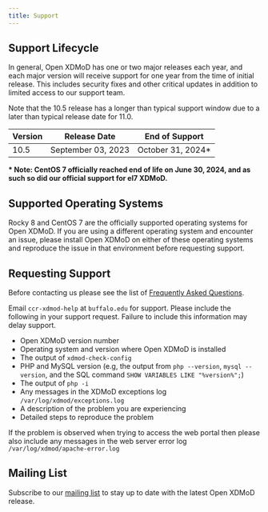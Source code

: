 ```yaml
---
title: Support
---
```


Support Lifecycle
-----------------

In general, Open XDMoD has one or two major releases each year, and each major version will receive support
 for one year from the time of initial release.  This includes security fixes and other critical updates in
addition to limited access to our support team.

Note that the 10.5 release has a longer than typical support window due to a later than typical release date
for 11.0.

| Version | Release Date       | End of Support    |
|---------|--------------------|-------------------|
| 10.5    | September 03, 2023 | October 31, 2024* |

**\* Note: CentOS 7 officially reached end of life on June 30, 2024, and as such so did our official support for el7 XDMoD.**

Supported Operating Systems
---------------------------

Rocky 8 and CentOS 7 are the officially supported operating systems for Open XDMoD.  If you
are using a different operating system and encounter an issue, please install Open
XDMoD on either of these operating systems and reproduce the issue in that environment before requesting
support.

Requesting Support
------------------

Before contacting us please see the list of [Frequently Asked Questions](faq.html).

Email `ccr-xdmod-help` at `buffalo.edu` for support.  Please include the following in your support request. Failure to include this information may delay support.

- Open XDMoD version number
- Operating system and version where Open XDMoD is installed
- The output of `xdmod-check-config`
- PHP and MySQL version (e.g, the output from `php --version`, `mysql --version`, and the SQL command `SHOW VARIABLES LIKE "%version%";`)
- The output of `php -i`
- Any messages in the XDMoD exceptions log `/var/log/xdmod/exceptions.log`
- A description of the problem you are experiencing
- Detailed steps to reproduce the problem

If the problem is observed when trying to access the web portal then please also include any
messages in the web server error log `/var/log/xdmod/apache-error.log`

Mailing List
------------

Subscribe to our [mailing list][listserv] to stay up to date with the
latest Open XDMoD release.

[listserv]: https://listserv.buffalo.edu/scripts/wa.exe?SUBED1=ccr-xdmod-list&A=1
